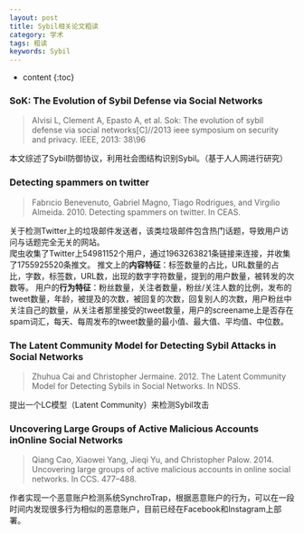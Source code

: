 ```yaml
---
layout: post
title: Sybil相关论文粗读
category: 学术
tags: 粗读
keywords: Sybil
---
```

* content
{:toc}


### SoK: The Evolution of Sybil Defense via Social Networks

> Alvisi L, Clement A, Epasto A, et al. Sok: The evolution of sybil defense via social networks[C]//2013 ieee symposium on security and privacy. IEEE, 2013: 38\96

本文综述了Sybil防御协议，利用社会图结构识别Sybil。（基于人人网进行研究）


### Detecting spammers on twitter
> Fabrıcio Benevenuto, Gabriel Magno, Tiago Rodrigues, and Virgılio Almeida. 2010. Detecting spammers on twitter. In CEAS.

关于检测Twitter上的垃圾邮件发送者，该类垃圾邮件包含热门话题，导致用户访问与话题完全无关的网站。  
爬虫收集了Twitter上54981152个用户，通过1963263821条链接来连接，并收集了1755925520条推文。
推文上的**内容特征**：标签数量的占比，URL数量的占比，字数，标签数，URL数，出现的数字字符数量，提到的用户数量，被转发的次数等。
用户的**行为特征**：粉丝数量，关注者数量，粉丝/关注人数的比例，发布的tweet数量，年龄，被提及的次数，被回复的次数，回复别人的次数，用户粉丝中关注自己的数量，从关注者那里接受的tweet数量，用户的screename上是否存在spam词汇，每天、每周发布的tweet数量的最小值、最大值、平均值、中位数。

### The Latent Community Model for Detecting Sybil Attacks in Social Networks

> Zhuhua Cai and Christopher Jermaine. 2012. The Latent Community Model for Detecting Sybils in Social Networks. In NDSS.

提出一个LC模型（Latent Community）来检测Sybil攻击

### Uncovering Large Groups of Active Malicious Accounts inOnline Social Networks

>Qiang Cao, Xiaowei Yang, Jieqi Yu, and Christopher Palow. 2014. Uncovering large groups of active malicious accounts in online social networks. In CCS. 477–488. 

作者实现一个恶意账户检测系统SynchroTrap，根据恶意账户的行为，可以在一段时间内发现很多行为相似的恶意账户，目前已经在Facebook和Instagram上部署。

### 
